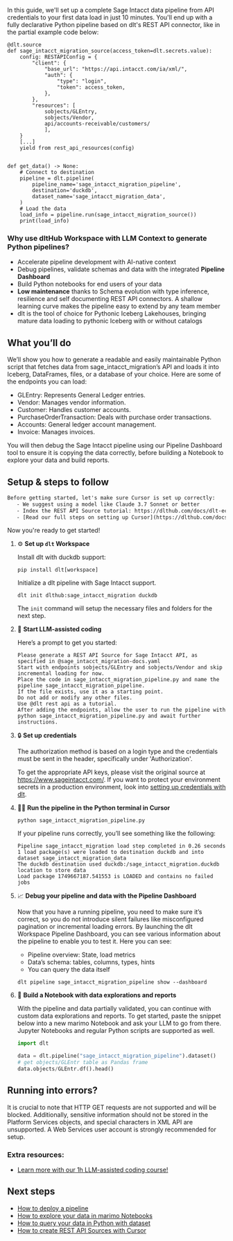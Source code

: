 In this guide, we'll set up a complete Sage Intacct data pipeline from API credentials to your first data load in just 10 minutes. You'll end up with a fully declarative Python pipeline based on dlt's REST API connector, like in the partial example code below:

```python-outcome
@dlt.source
def sage_intacct_migration_source(access_token=dlt.secrets.value):
    config: RESTAPIConfig = {
        "client": {
            "base_url": "https://api.intacct.com/ia/xml/",
            "auth": {
                "type": "login",
                "token": access_token,
            },
        },
        "resources": [
            sobjects/GLEntry,
            sobjects/Vendor,
            api/accounts-receivable/customers/
            ],
    }
    [...]
    yield from rest_api_resources(config)


def get_data() -> None:
    # Connect to destination
    pipeline = dlt.pipeline(
        pipeline_name='sage_intacct_migration_pipeline',
        destination='duckdb',
        dataset_name='sage_intacct_migration_data', 
    )
    # Load the data
    load_info = pipeline.run(sage_intacct_migration_source())
    print(load_info) 
```

### Why use dltHub Workspace with LLM Context to generate Python pipelines?

- Accelerate pipeline development with AI-native context
- Debug pipelines, validate schemas and data with the integrated **Pipeline Dashboard**
- Build Python notebooks for end users of your data
- **Low maintenance** thanks to Schema evolution with type inference, resilience and self documenting REST API connectors. A shallow learning curve makes the pipeline easy to extend by any team member
- dlt is the tool of choice for Pythonic Iceberg Lakehouses, bringing mature data loading to pythonic Iceberg with or without catalogs

## What you’ll do

We’ll show you how to generate a readable and easily maintainable Python script that fetches data from sage_intacct_migration’s API and loads it into Iceberg, DataFrames, files, or a database of your choice. Here are some of the endpoints you can load:

- GLEntry: Represents General Ledger entries.
- Vendor: Manages vendor information.
- Customer: Handles customer accounts.
- PurchaseOrderTransaction: Deals with purchase order transactions.
- Accounts: General ledger account management.
- Invoice: Manages invoices.

You will then debug the Sage Intacct pipeline using our Pipeline Dashboard tool to ensure it is copying the data correctly, before building a Notebook to explore your data and build reports.

## Setup & steps to follow

```default
Before getting started, let's make sure Cursor is set up correctly:
   - We suggest using a model like Claude 3.7 Sonnet or better
   - Index the REST API Source tutorial: https://dlthub.com/docs/dlt-ecosystem/verified-sources/rest_api/ and add it to context as **@dlt rest api**
   - [Read our full steps on setting up Cursor](https://dlthub.com/docs/dlt-ecosystem/llm-tooling/cursor-restapi#23-configuring-cursor-with-documentation)
```

Now you're ready to get started!

1. ⚙️ **Set up `dlt` Workspace**
    
    Install dlt with duckdb support:
    ```shell
    pip install dlt[workspace]
    ```

    Initialize a dlt pipeline with Sage Intacct support.
    ```shell
    dlt init dlthub:sage_intacct_migration duckdb
    ```

    The `init` command will setup the necessary files and folders for the next step.
    
2. 🤠 **Start LLM-assisted coding**
    
    Here’s a prompt to get you started:
    
    ```prompt
    Please generate a REST API Source for Sage Intacct API, as specified in @sage_intacct_migration-docs.yaml 
    Start with endpoints sobjects/GLEntry and sobjects/Vendor and skip incremental loading for now. 
    Place the code in sage_intacct_migration_pipeline.py and name the pipeline sage_intacct_migration_pipeline. 
    If the file exists, use it as a starting point. 
    Do not add or modify any other files. 
    Use @dlt rest api as a tutorial. 
    After adding the endpoints, allow the user to run the pipeline with python sage_intacct_migration_pipeline.py and await further instructions.
    ```

    
3. 🔒 **Set up credentials** 
    
    The authorization method is based on a login type and the credentials must be sent in the header, specifically under 'Authorization'.
    
    To get the appropriate API keys, please visit the original source at https://www.sageintacct.com/.
    If you want to protect your environment secrets in a production environment, look into [setting up credentials with dlt](https://dlthub.com/docs/walkthroughs/add_credentials).
    
4. 🏃‍♀️ **Run the pipeline in the Python terminal in Cursor**
    
    ```shell
    python sage_intacct_migration_pipeline.py
    ```
    
    If your pipeline runs correctly, you’ll see something like the following:
    
    ```shell
    Pipeline sage_intacct_migration load step completed in 0.26 seconds
    1 load package(s) were loaded to destination duckdb and into dataset sage_intacct_migration_data
    The duckdb destination used duckdb:/sage_intacct_migration.duckdb location to store data
    Load package 1749667187.541553 is LOADED and contains no failed jobs
    ```
    
5. 📈 **Debug your pipeline and data with the Pipeline Dashboard**

    Now that you have a running pipeline, you need to make sure it’s correct, so you do not introduce silent failures like misconfigured pagination or incremental loading errors. By launching the dlt Workspace Pipeline Dashboard, you can see various information about the pipeline to enable you to test it. Here you can see:
    - Pipeline overview: State, load metrics
    - Data’s schema: tables, columns, types, hints
    - You can query the data itself
    
    ```shell
    dlt pipeline sage_intacct_migration_pipeline show --dashboard
    ```
    
6. 🐍 **Build a Notebook with data explorations and reports**

    With the pipeline and data partially validated, you can continue with custom data explorations and reports. To get started, paste the snippet below into a new marimo Notebook and ask your LLM to go from there. Jupyter Notebooks and regular Python scripts are supported as well.

    
    ```python
    import dlt

   data = dlt.pipeline("sage_intacct_migration_pipeline").dataset()
   # get objects/GLEntr table as Pandas frame
   data.objects/GLEntr.df().head()
    ```

## Running into errors?

It is crucial to note that HTTP GET requests are not supported and will be blocked. Additionally, sensitive information should not be stored in the Platform Services objects, and special characters in XML API are unsupported. A Web Services user account is strongly recommended for setup.

### Extra resources:

- [Learn more with our 1h LLM-assisted coding course!](https://www.youtube.com/watch?v=GGid70rnJuM)

## Next steps

- [How to deploy a pipeline](https://dlthub.com/docs/walkthroughs/deploy-a-pipeline)
- [How to explore your data in marimo Notebooks](https://dlthub.com/docs/general-usage/dataset-access/marimo)
- [How to query your data in Python with dataset](https://dlthub.com/docs/general-usage/dataset-access/dataset)
- [How to create REST API Sources with Cursor](https://dlthub.com/docs/dlt-ecosystem/llm-tooling/cursor-restapi)